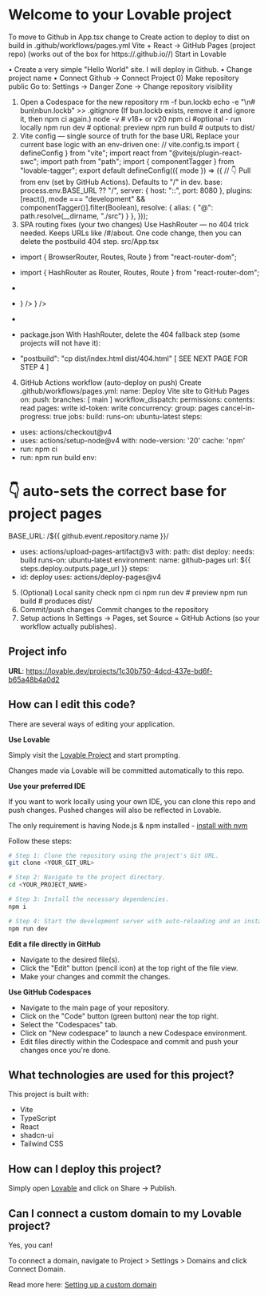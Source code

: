 # Welcome to your Lovable project

To move to Github
in App.tsx change <BrowserRouter> to <HashRouter>
Create action to deploy to dist on build in .github/workflows/pages.yml
Vite + React → GitHub Pages (project repo)
(works out of the box for https://<user>.github.io/<repo>/)
Start in Lovable

• Create a very simple "Hello World" site. I will deploy in Github.
• Change project name
• Connect Github -> Connect Project 0) Make repository public
Go to: Settings → Danger Zone → Change repository visibility

1. Open a Codespace for the new repository
   rm -f bun.lockb
   echo -e "\n# bun\nbun.lockb" >> .gitignore
   (If bun.lockb exists, remove it and ignore it, then npm ci again.)
   node -v # v18+ or v20
   npm ci
   #optional - run locally
   npm run dev # optional: preview
   npm run build # outputs to dist/
2. Vite config — single source of truth for the base URL
   Replace your current base logic with an env-driven one:
   // vite.config.ts
   import { defineConfig } from "vite";
   import react from "@vitejs/plugin-react-swc";
   import path from "path";
   import { componentTagger } from "lovable-tagger";
   export default defineConfig(({ mode }) => ({
   // 👇 Pull from env (set by GitHub Actions). Defaults to "/" in dev.
   base: process.env.BASE_URL ?? "/",
   server: { host: "::", port: 8080 },
   plugins: [react(), mode === "development" &&
   componentTagger()].filter(Boolean),
   resolve: { alias: { "@": path.resolve(\_\_dirname, "./src") } },
   }));
3. SPA routing fixes (your two changes)
   Use HashRouter — no 404 trick needed. Keeps URLs like /#/about. One code change, then you can
   delete the postbuild 404 step.
   src/App.tsx

- import { BrowserRouter, Routes, Route } from "react-router-dom";

* import { HashRouter as Router, Routes, Route } from "react-router-dom";

- <BrowserRouter basename={import.meta.env.BASE_URL}>

* <Router>
  <Routes>
  <Route path="/" element={<Index />} />
  <Route path="*" element={<NotFound />} />
  </Routes>

- </BrowserRouter>

* </Router>
  package.json
  With HashRouter, delete the 404 fallback step (some projects will not have it):

- "postbuild": "cp dist/index.html dist/404.html"
  [ SEE NEXT PAGE FOR STEP 4 ]

4. GitHub Actions workflow (auto-deploy on push)
   Create .github/workflows/pages.yml:
   name: Deploy Vite site to GitHub Pages
   on:
   push:
   branches: [ main ]
   workflow_dispatch:
   permissions:
   contents: read
   pages: write
   id-token: write
   concurrency:
   group: pages
   cancel-in-progress: true
   jobs:
   build:
   runs-on: ubuntu-latest
   steps:

- uses: actions/checkout@v4
- uses: actions/setup-node@v4
  with:
  node-version: '20'
  cache: 'npm'
- run: npm ci
- run: npm run build
  env:

# 👇 auto-sets the correct base for project pages

BASE_URL: /${{ github.event.repository.name }}/

- uses: actions/upload-pages-artifact@v3
  with:
  path: dist
  deploy:
  needs: build
  runs-on: ubuntu-latest
  environment:
  name: github-pages
  url: ${{ steps.deploy.outputs.page_url }}
  steps:
- id: deploy
  uses: actions/deploy-pages@v4

5. (Optional) Local sanity check
   npm ci
   npm run dev # preview
   npm run build # produces dist/
6. Commit/push changes
   Commit changes to the repository
7. Setup actions
   In Settings → Pages, set Source = GitHub Actions (so your workflow actually publishes).

## Project info

**URL**: https://lovable.dev/projects/1c30b750-4dcd-437e-bd6f-b65a48b4a0d2

## How can I edit this code?

There are several ways of editing your application.

**Use Lovable**

Simply visit the [Lovable Project](https://lovable.dev/projects/1c30b750-4dcd-437e-bd6f-b65a48b4a0d2) and start prompting.

Changes made via Lovable will be committed automatically to this repo.

**Use your preferred IDE**

If you want to work locally using your own IDE, you can clone this repo and push changes. Pushed changes will also be reflected in Lovable.

The only requirement is having Node.js & npm installed - [install with nvm](https://github.com/nvm-sh/nvm#installing-and-updating)

Follow these steps:

```sh
# Step 1: Clone the repository using the project's Git URL.
git clone <YOUR_GIT_URL>

# Step 2: Navigate to the project directory.
cd <YOUR_PROJECT_NAME>

# Step 3: Install the necessary dependencies.
npm i

# Step 4: Start the development server with auto-reloading and an instant preview.
npm run dev
```

**Edit a file directly in GitHub**

- Navigate to the desired file(s).
- Click the "Edit" button (pencil icon) at the top right of the file view.
- Make your changes and commit the changes.

**Use GitHub Codespaces**

- Navigate to the main page of your repository.
- Click on the "Code" button (green button) near the top right.
- Select the "Codespaces" tab.
- Click on "New codespace" to launch a new Codespace environment.
- Edit files directly within the Codespace and commit and push your changes once you're done.

## What technologies are used for this project?

This project is built with:

- Vite
- TypeScript
- React
- shadcn-ui
- Tailwind CSS

## How can I deploy this project?

Simply open [Lovable](https://lovable.dev/projects/1c30b750-4dcd-437e-bd6f-b65a48b4a0d2) and click on Share -> Publish.

## Can I connect a custom domain to my Lovable project?

Yes, you can!

To connect a domain, navigate to Project > Settings > Domains and click Connect Domain.

Read more here: [Setting up a custom domain](https://docs.lovable.dev/tips-tricks/custom-domain#step-by-step-guide)

